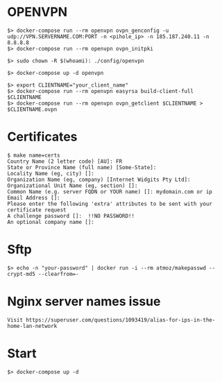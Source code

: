 # OPENVPN

    $> docker-compose run --rm openvpn ovpn_genconfig -u udp://VPN.SERVERNAME.COM:PORT -n <pihole_ip> -n 185.187.240.11 -n 8.8.8.8
    $> docker-compose run --rm openvpn ovpn_initpki

    $> sudo chown -R $(whoami): ./config/openvpn

    $> docker-compose up -d openvpn

    $> export CLIENTNAME="your_client_name"
    $> docker-compose run --rm openvpn easyrsa build-client-full $CLIENTNAME
    $> docker-compose run --rm openvpn ovpn_getclient $CLIENTNAME > $CLIENTNAME.ovpn

# Certificates

    $ make name=certs
    Country Name (2 letter code) [AU]: FR
    State or Province Name (full name) [Some-State]:
    Locality Name (eg, city) []:
    Organization Name (eg, company) [Internet Widgits Pty Ltd]:
    Organizational Unit Name (eg, section) []:
    Common Name (e.g. server FQDN or YOUR name) []: mydomain.com or ip
    Email Address []:
    Please enter the following 'extra' attributes to be sent with your certificate request
    A challenge password []:  !!NO PASSWORD!!
    An optional company name []:

# Sftp

    $> echo -n "your-password" | docker run -i --rm atmoz/makepasswd --crypt-md5 --clearfrom=-

# Nginx server names issue

    Visit https://superuser.com/questions/1093419/alias-for-ips-in-the-home-lan-network
# Start

    $> docker-compose up -d
